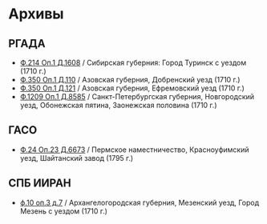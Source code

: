 
# Архивы

## РГАДА

* [Ф.214 Оп.1 Д.1608](/Источники/РГАДА/214_1_1608.md) / Сибирская губерния: Город Туринск с уездом (1710 г.)
* [Ф.350 Оп.1 Д.110](/Источники/РГАДА/350_1_110.md) / Азовская губерния, Добренский уезд (1710 г.)
* [Ф.350 Оп.1 Д.121](/Источники/РГАДА/350_1_121.md) / Азовская губерния, Ефремовский уезд (1710 г.)
* [Ф.1209 Оп.1 Д.8585](/Источники/РГАДА/1209_1_8585.md) / Санкт-Петербургская губерния, Новгородский уезд, Обонежская пятина, Заонежская половина (1710 г.)

## ГАСО

* [Ф.24 Оп.23 Д.6673](/Источники/ГАСО/24_23_6673.md) / Пермское наместничество, Красноуфимский уезд, Шайтанский завод (1795 г.)

## СПБ ИИРАН 

* [ф.10 оп.3 д.7](/Источники/СПБ%20ИИРАН/10_3_7.md) / Архангелогородская губерния, Мезенский уезд, Город Мезень с уездом (1710 г.)
